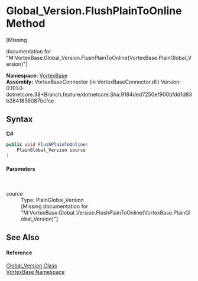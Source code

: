 # Global_Version.FlushPlainToOnline Method 
 

\[Missing <summary> documentation for "M:VortexBase.Global_Version.FlushPlainToOnline(VortexBase.PlainGlobal_Version)"\]

**Namespace:**&nbsp;<a href="N_VortexBase.md">VortexBase</a><br />**Assembly:**&nbsp;VortexBaseConnector (in VortexBaseConnector.dll) Version: 0.101.0-dotnetcore.38+Branch.feature/dotnetcore.Sha.9184ded7250ef900bfdd1d83b2841836087bcfce

## Syntax

**C#**<br />
``` C#
public void FlushPlainToOnline(
	PlainGlobal_Version source
)
```


#### Parameters
&nbsp;<dl><dt>source</dt><dd>Type: PlainGlobal_Version<br />\[Missing <param name="source"/> documentation for "M:VortexBase.Global_Version.FlushPlainToOnline(VortexBase.PlainGlobal_Version)"\]</dd></dl>

## See Also


#### Reference
<a href="T_VortexBase_Global_Version.md">Global_Version Class</a><br /><a href="N_VortexBase.md">VortexBase Namespace</a><br />